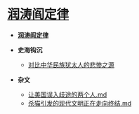 # [润涛阎定律](README.md)

* [**润涛阎定律**](README.md)

* **史海钩沉**
  * [对比中华民族犹太人的悲惨之源](对比中华民族犹太人的悲惨之源)
  
* **杂文**
  * [让美国误入歧途的两个人.md](让美国误入歧途的两个人)
  * [杀猫引发的现代文明正在走向终结.md](杀猫引发的现代文明正在走向终结)
  
